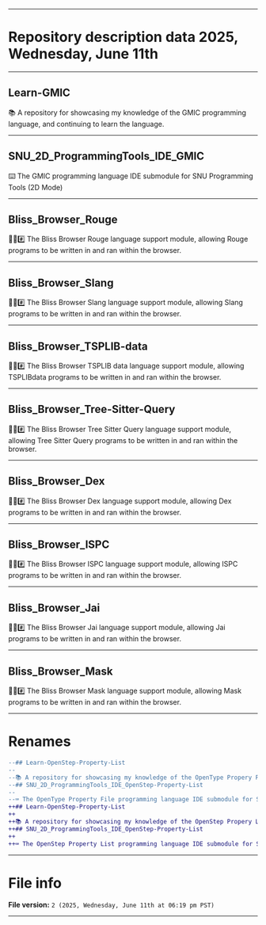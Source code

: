 
***

# Repository description data 2025, Wednesday, June 11th

---

## Learn-GMIC

📚️ A repository for showcasing my knowledge of the GMIC programming language, and continuing to learn the language. 

---

## SNU_2D_ProgrammingTools_IDE_GMIC

⌨️ The GMIC programming language IDE submodule for SNU Programming Tools (2D Mode)

---

## Bliss_Browser_Rouge

🌳️🌐️#️⃣️ The Bliss Browser Rouge language support module, allowing Rouge programs to be written in and ran within the browser.

---

## Bliss_Browser_Slang

🌳️🌐️#️⃣️ The Bliss Browser Slang language support module, allowing Slang programs to be written in and ran within the browser.

---

## Bliss_Browser_TSPLIB-data

🌳️🌐️#️⃣️ The Bliss Browser TSPLIB data language support module, allowing TSPLIBdata programs to be written in and ran within the browser.

---

## Bliss_Browser_Tree-Sitter-Query

🌳️🌐️#️⃣️ The Bliss Browser Tree Sitter Query language support module, allowing Tree Sitter Query programs to be written in and ran within the browser.

---

## Bliss_Browser_Dex

🌳️🌐️#️⃣️ The Bliss Browser Dex language support module, allowing Dex programs to be written in and ran within the browser.

---

## Bliss_Browser_ISPC

🌳️🌐️#️⃣️ The Bliss Browser ISPC language support module, allowing ISPC programs to be written in and ran within the browser.

---

## Bliss_Browser_Jai

🌳️🌐️#️⃣️ The Bliss Browser Jai language support module, allowing Jai programs to be written in and ran within the browser.

---

## Bliss_Browser_Mask

🌳️🌐️#️⃣️ The Bliss Browser Mask language support module, allowing Mask programs to be written in and ran within the browser.

***

# Renames

```diff
--## Learn-OpenStep-Property-List
--
--📚️ A repository for showcasing my knowledge of the OpenType Propery File programming language, and continuing to learn the language.
--## SNU_2D_ProgrammingTools_IDE_OpenStep-Property-List
--
--⌨️ The OpenType Property File programming language IDE submodule for SNU Programming Tools (2D Mode)
++## Learn-OpenStep-Property-List
++
++📚️ A repository for showcasing my knowledge of the OpenStep Propery List programming language, and continuing to learn the language.
++## SNU_2D_ProgrammingTools_IDE_OpenStep-Property-List
++
++⌨️ The OpenStep Property List programming language IDE submodule for SNU Programming Tools (2D Mode) 
```

***

# File info

**File version:** `2 (2025, Wednesday, June 11th at 06:19 pm PST)`

***

